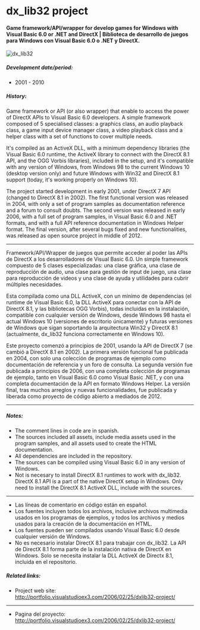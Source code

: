 # dx_lib32 project

#### Game framework/API/wrapper for develop games for Windows with Visual Basic 6.0 or .NET and DirectX | Biblioteca de desarrollo de juegos para Windows con Visual Basic 6.0 o .NET y DirectX.

![dx_lib32](http://portfolio.visualstudioex3.com/wp-content/uploads/2006/02/project-dxlib32-09.png)

##### Development date/period: 
* 2001 - 2010

##### History:
Game framework or API (or also wrapper) that enable to access the power of DirectX APIs to Visual Basic 6.0 developers. A simple framework composed of 5 specialised classes: a graphics class, an audio playback class, a game input device manager class, a video playback class and a helper class with a set of functions to cover multiple needs.

It's compiled as an ActiveX DLL, with a minimum dependency libraries (the Visual  Basic 6.0 runtime, the ActiveX library to connect with the DirectX 8.1 API, and the OGG Vorbis libraries), included in the setup, and it's compatible with any version of Windows, from Windows 98 to the current Windows 10 (desktop version only) and future Windows with Win32 and DirectX 8.1 support (today, it's working properly on Windows 10).

The project started development in early 2001, under DirectX 7 API (changed to DirectX 8.1 in 2002). The first functional version was released in 2004, with only a set of program samples as documentation reference and a forum to consult doubts. The second version was released in early 2006, with a full set of program samples, in Visual Basic 6.0 and .NET formats, and with a full API reference documentation in Windows Helper format. The final version, after several bugs fixed and new functionalities, was released as open source project in middle of 2012.

---

Framework/API/Wrapper de juegos que permite acceder al poder las APIs de DirectX a los desarrolladores de Visual Basic 6.0. Un simple framework compuesto de 5 clases especializadas: una clase gráfica, una clase de reproducción de audio, una clase para gestión de input de juego, una clase para reproducción de videos y una clase de ayuda y utilidades para cubrir múltiples necesidades.

Esta compilada como una DLL ActiveX, con un mínimo de dependencias (el runtime de Visual Basic 6.0, la DLL ActiveX para conectar con la API de DirectX 8.1, y las bibliotecas OGG Vorbis), todas incluidas en la instalación, compatible con cualquier versión de Windows, desde Windows 98 hasta el actual Windows 10 (versiones de escritorio únicamente) y futuras versiones de Windows que sigan soportando la arquitectura Win32 y DirectX 8.1 (actualmente, dx_lib32 funciona correctamente en Windows 10).

Este proyecto comenzó a principios de 2001, usando la API de DirectX 7 (se cambió a DirectX 8.1 en 2002). La primera versión funcional fue publicada en 2004, con solo una colección de programas de ejemplo como documentación de referencia y un foro de consulta. La segunda versión fue publicada a principios de 2006, con una completa colección de programas de ejemplo, tanto en Visual Basic 6.0 como Visual Basic .NET,  y con una completa documentación de la API en formato Windows Helper. La versión final, tras muchos arreglos y nuevas funcionalidades, fue publicada y liberada como proyecto de código abierto a mediados de 2012.

---

##### Notes:
* The comment lines in code are in spanish.
* The sources included all assets, include media assets used in the program samples, and all assets used to create the HTML documentation.
* All dependencies are included in the repository.
* The sources can be compiled using Visual Basic 6.0 in any version of Windows.
* Not is necesary to install DirectX 8.1 runtimes to work with dx_lib32. DirectX 8.1 API is a part of the native DirectX setup in Windows. Only need to install the DirectX 8.1 ActiveX DLL, include with the sources.
---
* Las líneas de comentario en código están en español.
* Los fuentes incluyen todos los archivos, inclusive archivos multimedia usados en los programas de ejemplos, y todos los archivos y medios usados para la creación de la documentación en HTML.
* Los fuentes pueden ser compilados usando Visual Basic 6.0 desde cualquier versión de Windows.
* No es necesario instalar DirectX 8.1 para trabajar con dx_lib32. La API de DirectX 8.1 forma parte de la instalación nativa de DirectX en Windows. Solo se necesita instalar la DLL ActiveX de Directx 8.1, incluida en el repositorio.

##### Related links:
* Project web site: http://portfolio.visualstudioex3.com/2006/02/25/dxlib32-project/
---
* Pagina del proyecto: http://portfolio.visualstudioex3.com/2006/02/25/dxlib32-project/
